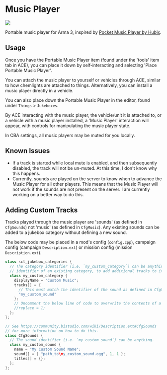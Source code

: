 # Music Player

<a href="https://steamcommunity.com/sharedfiles/filedetails/?id=3464242640">
  <img src="https://img.shields.io/endpoint?color=%232a475e%20&url=https%3A%2F%2Fshieldsio-steam-workshop.jross.me%2F3464242640%2Fsubscriptions-text">
</a>

Portable music player for Arma 3, inspired by [Pocket Music Player by Hubix](https://steamcommunity.com/sharedfiles/filedetails/?id=2170268960).

## Usage

Once you have the Portable Music Player item (found under the 'tools' item tab in ACE),
you can place it down by self-interacting and selecting 'Place Portable Music Player'.

You can attach the music player to yourself or vehicles through ACE,
similar to how chemlights are attached to things.
Alternatively, you can install a music player directly in a vehicle.

You can also place down the Portable Music Player in the editor, found
under `Things` > `Jukeboxes`.

By ACE interacting with the music player, the vehicle/unit it is attached to, or
a vehicle with a music player installed, a 'Music Player' interaction will
appear, with controls for manipulating the music player state.

In CBA settings, all music players may be muted for you locally.

## Known Issues

- If a track is started while local mute is enabled, and then subsequently disabled,
  the track will not be un-muted. At this time, I don't know why this happens.
- Currently, sounds are played on the server to know when to advance the Music Player
  for all other players. This means that the Music Player will not work if the
  sounds are not present on the server. I am currently working on a better way to
  do this.

## Adding Custom Tracks

Tracks played through the music player are 'sounds' (as defined in `CfgSounds`) not
'music' (as defined in `CfgMusic`). Any existing sounds can be added to a jukebox category
without defining a new sound.

The below code may be placed in a mod's config (`config.cpp`), campaign
config (campaign `Description.ext`) or mission config (mission `Description.ext`).

```cpp
class sct_jukebox_categories {
  // The category identifier (i.e. `my_custom_category`) can be anything, or it can be the
  // identifier of an existing category, to add additional tracks to it, or replace the tracks in it
  class my_custom_category {
    displayName = "Custom Music";
    tracks[] = {
      // This must match the identifier of the sound as defined in CfgSounds
      "my_custom_sound"
    };
    // Uncomment the below line of code to overwrite the contents of a track list defined in an addon. Optional.
    //replace = 1;
  };
};

// See https://community.bistudio.com/wiki/Description.ext#CfgSounds
// for more information on how to do this.
class CfgSounds {
  // The sound identifier (i.e. `my_custom_sound`) can be anything.
  class my_custom_sound {
    name = "My Custom Sound Name";
    sound[] = { "path_to\my_custom_sound.ogg", 1, 1 };
    titles[] = {};
  };
};
```
